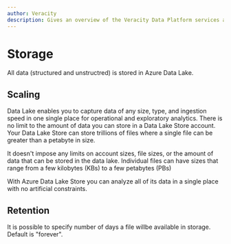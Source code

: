 ```yaml
---
author: Veracity
description: Gives an overview of the Veracity Data Platform services and related components.
---
```


# Storage

All data (structured and unstructred) is stored in Azure Data Lake.

## Scaling

Data Lake enables you to capture data of any size, type, and ingestion speed in one single place for operational and exploratory analytics. There is no limit to the amount of data you can store in a Data Lake Store account. Your Data Lake Store can store trillions of files where a single file can be greater than a petabyte in size.

It doesn't impose any limits on account sizes, file sizes, or the amount of data that can be stored in the data lake. Individual files can have sizes that range from a few kilobytes (KBs) to a few petabytes (PBs)

With Azure Data Lake Store you can analyze all of its data in a single place with no artificial constraints.

## Retention

It is possible to specify number of days a file willbe available in storage. Default is "forever".